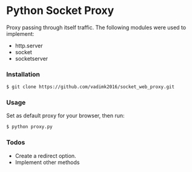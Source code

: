 # Python Socket Proxy
Proxy passing through itself traffic. The following modules were used to implement:
  - http.server
  - socket
  - socketserver
### Installation
```sh
$ git clone https://github.com/vadimk2016/socket_web_proxy.git
```
### Usage
Set as default proxy for your browser, then run:
```sh
$ python proxy.py
```
### Todos
 - Create a redirect option.
 - Implement other methods